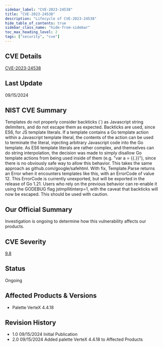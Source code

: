 ```yaml
---
sidebar_label: "CVE-2023-24538"
title: "CVE-2023-24538"
description: "Lifecycle of CVE-2023-24538"
hide_table_of_contents: true
sidebar_class_name: "hide-from-sidebar"
toc_max_heading_level: 2
tags: ["security", "cve"]
---
```


## CVE Details

[CVE-2023-24538](https://nvd.nist.gov/vuln/detail/CVE-2023-24538)

## Last Update

09/15/2024

## NIST CVE Summary

Templates do not properly consider backticks (`) as Javascript string delimiters, and do not escape them as expected. Backticks are used, since ES6, for JS template literals. If a template contains a Go template action within a Javascript template literal, the contents of the action can be used to terminate the literal, injecting arbitrary Javascript code into the Go template. As ES6 template literals are rather complex, and themselves can do string interpolation, the decision was made to simply disallow Go template actions from being used inside of them (e.g. "var a = {{.}}"), since there is no obviously safe way to allow this behavior. This takes the same approach as github.com/google/safehtml. With fix, Template.Parse returns an Error when it encounters templates like this, with an ErrorCode of value 12. This ErrorCode is currently unexported, but will be exported in the release of Go 1.21. Users who rely on the previous behavior can re-enable it using the GODEBUG flag jstmpllitinterp=1, with the caveat that backticks will now be escaped. This should be used with caution.

## Our Official Summary

Investigation is ongoing to determine how this vulnerability affects our products.

## CVE Severity

[9.8](https://nvd.nist.gov/vuln/detail/CVE-2023-24538)

## Status

Ongoing

## Affected Products & Versions

- Palette VerteX 4.4.18

## Revision History

- 1.0 09/15/2024 Initial Publication
- 2.0 09/15/2024 Added palette VerteX 4.4.18 to Affected Products